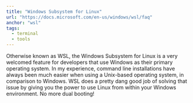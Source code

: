 ```yaml
---
title: "Windows Subsystem for Linux"
url: "https://docs.microsoft.com/en-us/windows/wsl/faq"
anchor: "wsl"
tags:
  - terminal
  - tools
---
```


Otherwise known as WSL, the Windows Subsystem for Linux is a very welcomed feature for developers that use Windows as their primary operating system. In my experience, command line installations have always been much easier when using a Unix-based operating system, in comparison to Windows. WSL does a pretty dang good job of solving that issue by giving you the power to use Linux from within your Windows environment. No more dual booting!
